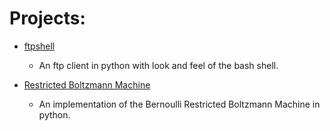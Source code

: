 # Projects:
* [ftpshell](https://github.com/amirnasri/ftpshell)
  * An ftp client in python with look and feel of the bash shell.

* [Restricted Boltzmann Machine](https://github.com/amirnasri/Restricted_Boltzmann_Machine)
  * An implementation of the Bernoulli Restricted Boltzmann Machine in python.
  
  


